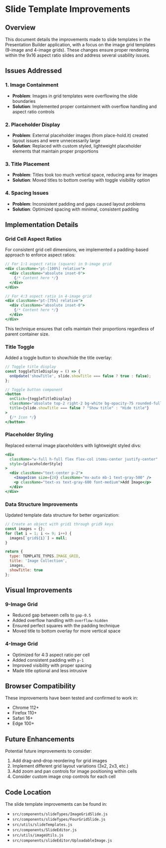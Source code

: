 # Slide Template Improvements

## Overview
This document details the improvements made to slide templates in the Presentation Builder application, with a focus on the image grid templates (9-image and 4-image grids). These changes ensure proper rendering within the 9x16 aspect ratio slides and address several usability issues.

## Issues Addressed

### 1. Image Containment
- **Problem**: Images in grid templates were overflowing the slide boundaries
- **Solution**: Implemented proper containment with overflow handling and aspect ratio controls

### 2. Placeholder Display
- **Problem**: External placeholder images (from place-hold.it) created layout issues and were unnecessarily large
- **Solution**: Replaced with custom styled, lightweight placeholder elements that maintain proper proportions

### 3. Title Placement
- **Problem**: Titles took too much vertical space, reducing area for images
- **Solution**: Moved titles to bottom overlay with toggle visibility option

### 4. Spacing Issues
- **Problem**: Inconsistent padding and gaps caused layout problems
- **Solution**: Optimized spacing with minimal, consistent padding

## Implementation Details

### Grid Cell Aspect Ratios
For consistent grid cell dimensions, we implemented a padding-based approach to enforce aspect ratios:

```jsx
// For 1:1 aspect ratio (square) in 9-image grid
<div className="pt-[100%] relative">
  <div className="absolute inset-0">
    {/* Content here */}
  </div>
</div>

// For 4:3 aspect ratio in 4-image grid
<div className="pt-[75%] relative">
  <div className="absolute inset-0">
    {/* Content here */}
  </div>
</div>
```

This technique ensures that cells maintain their proportions regardless of parent container size.

### Title Toggle
Added a toggle button to show/hide the title overlay:

```jsx
// Toggle title display
const toggleTitleDisplay = () => {
  onUpdate('showTitle', slide.showTitle === false ? true : false);
};

// Toggle button component
<button 
  onClick={toggleTitleDisplay}
  className="absolute top-2 right-2 bg-white bg-opacity-75 rounded-full p-1 z-20"
  title={slide.showTitle === false ? "Show title" : "Hide title"}
>
  {/* Icon */}
</button>
```

### Placeholder Styling
Replaced external image placeholders with lightweight styled divs:

```jsx
<div 
  className="w-full h-full flex flex-col items-center justify-center"
  style={placeholderStyle}
>
  <div className="text-center p-2">
    <ImageIcon size={24} className="mx-auto mb-1 text-gray-500" />
    <p className="text-xs text-gray-600 font-medium">Add Image</p>
  </div>
</div>
```

### Data Structure Improvements
Updated template data structure for better organization:

```javascript
// Create an object with grid1 through grid9 keys
const images = {};
for (let i = 1; i <= 9; i++) {
  images[`grid${i}`] = null;
}

return {
  type: TEMPLATE_TYPES.IMAGE_GRID,
  title: 'Image Collection',
  images,
  showTitle: true
};
```

## Visual Improvements

### 9-Image Grid
- Reduced gap between cells to `gap-0.5`
- Added overflow handling with `overflow-hidden`
- Ensured perfect squares with the padding technique
- Moved title to bottom overlay for more vertical space

### 4-Image Grid
- Optimized for 4:3 aspect ratio per cell
- Added consistent padding with `p-1`
- Improved visibility with proper spacing
- Made title optional and less intrusive

## Browser Compatibility
These improvements have been tested and confirmed to work in:
- Chrome 112+
- Firefox 110+
- Safari 16+
- Edge 100+

## Future Enhancements
Potential future improvements to consider:
1. Add drag-and-drop reordering for grid images
2. Implement different grid layout variations (3x2, 2x3, etc.)
3. Add zoom and pan controls for image positioning within cells
4. Consider custom image crop controls for each cell

## Code Location
The slide template improvements can be found in:
- `src/components/slideTypes/ImageGridSlide.js`
- `src/components/slideTypes/FourGridSlide.js`
- `src/utils/slideTemplates.js`
- `src/components/SlideEditor.js`
- `src/utils/imageUtils.js`
- `src/components/slideEditor/UploadableImage.js`